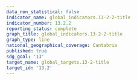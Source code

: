 ```yaml
---
data_non_statistical: false
indicator_name: global_indicators.13-2-2-title
indicator_number: 13.2.2
reporting_status: complete
graph_title: global_indicators.13-2-2-title
graph_type: line
national_geographical_coverage: Cantabria
published: true
sdg_goal: '13'
target_name: global_targets.13-2-title
target_id: '13.2'
---
```


